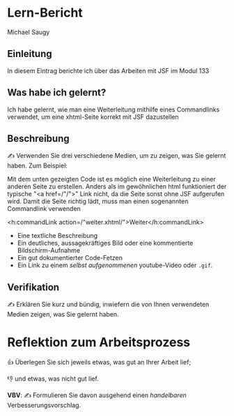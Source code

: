 # Lern-Bericht
Michael Saugy

## Einleitung

In diesem Eintrag berichte ich über das Arbeiten mit JSF im Modul 133

## Was habe ich gelernt?

Ich habe gelernt, wie man eine Weiterleitung mithilfe eines Commandlinks verwendet, um eine xhtml-Seite korrekt mit JSF dazustellen

## Beschreibung

✍️ Verwenden Sie drei verschiedene Medien, um zu zeigen, was Sie gelernt haben. Zum Beispiel:

Mit dem unten gezeigten Code ist es möglich eine Weiterleitung zu einer anderen Seite zu erstellen. Anders als im gewöhnlichen html funktioniert der typische "<a href=/"/">" Link nicht, da die Seite sonst ohne JSF aufgerufen wird. Damit die Seite richtig lädt, muss man einen sogenannten Commandlink verwenden

  
<h:commandLink action=/"weiter.xhtml/">Weiter</h:commandLink>
* Eine textliche Beschreibung
* Ein deutliches, aussagekräftiges Bild oder eine kommentierte Bildschirm-Aufnahme
* Ein gut dokumentierter Code-Fetzen
* Ein Link zu einem *selbst aufgenommenen* youtube-Video oder `.gif`.

## Verifikation

✍️ Erklären Sie kurz und bündig, inwiefern die von Ihnen verwendeten Medien zeigen, was Sie gelernt haben.

# Reflektion zum Arbeitsprozess

👍 Überlegen Sie sich jeweils etwas, was gut an Ihrer Arbeit lief; 

👎 und etwas, was nicht gut lief.

**VBV**: ✍️ Formulieren Sie davon ausgehend einen *handelbaren* Verbesserungsvorschlag.
